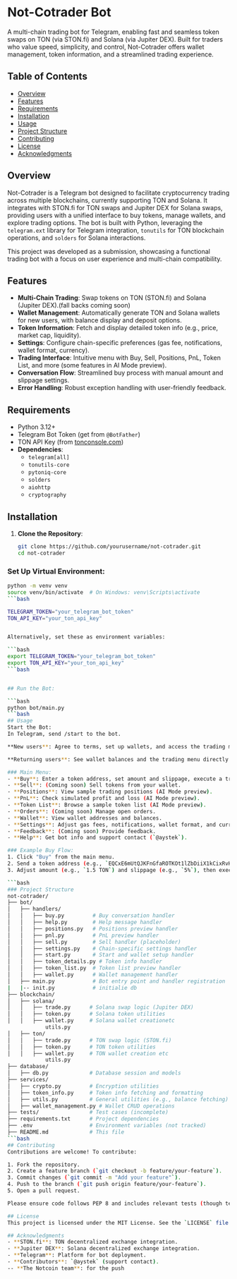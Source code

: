 # Not-Cotrader Bot

A multi-chain trading bot for Telegram, enabling fast and seamless token swaps on TON (via STON.fi) and Solana (via Jupiter DEX). Built for traders who value speed, simplicity, and control, Not-Cotrader offers wallet management, token information, and a streamlined trading experience.

## Table of Contents
- [Overview](#overview)
- [Features](#features)
- [Requirements](#requirements)
- [Installation](#installation)
- [Usage](#usage)
- [Project Structure](#project-structure)
- [Contributing](#contributing)
- [License](#license)
- [Acknowledgments](#acknowledgments)

## Overview
Not-Cotrader is a Telegram bot designed to facilitate cryptocurrency trading across multiple blockchains, currently supporting TON and Solana. It integrates with STON.fi for TON swaps and Jupiter DEX for Solana swaps, providing users with a unified interface to buy tokens, manage wallets, and explore trading options. The bot is built with Python, leveraging the `telegram.ext` library for Telegram integration, `tonutils` for TON blockchain operations, and `solders` for Solana interactions.

This project was developed as a submission, showcasing a functional trading bot with a focus on user experience and multi-chain compatibility.

## Features
- **Multi-Chain Trading**: Swap tokens on TON (STON.fi) and Solana (Jupiter DEX).(fall backs coming soon)
- **Wallet Management**: Automatically generate TON and Solana wallets for new users, with balance display and deposit options.
- **Token Information**: Fetch and display detailed token info (e.g., price, market cap, liquidity).
- **Settings**: Configure chain-specific preferences (gas fee, notifications, wallet format, currency).
- **Trading Interface**: Intuitive menu with Buy, Sell, Positions, PnL, Token List, and more (some features in AI Mode preview).
- **Conversation Flow**: Streamlined buy process with manual amount and slippage settings.
- **Error Handling**: Robust exception handling with user-friendly feedback.

## Requirements
- Python 3.12+
- Telegram Bot Token (get from `@BotFather`)
- TON API Key (from [tonconsole.com](https://tonconsole.com))
- **Dependencies**:
  - `telegram[all]`
  - `tonutils-core`
  - `pytoniq-core`
  - `solders`
  - `aiohttp`
  - `cryptography`

## Installation
1. **Clone the Repository**:
   ```bash
   git clone https://github.com/yourusername/not-cotrader.git
   cd not-cotrader
  ### Set Up Virtual Environment:
```bash
python -m venv venv
source venv/bin/activate  # On Windows: venv\Scripts\activate
```bash

TELEGRAM_TOKEN="your_telegram_bot_token"
TON_API_KEY="your_ton_api_key"


Alternatively, set these as environment variables:

```bash
export TELEGRAM_TOKEN="your_telegram_bot_token"
export TON_API_KEY="your_ton_api_key"
```bash


## Run the Bot:

```bash
python bot/main.py
```bash
## Usage
Start the Bot:
In Telegram, send /start to the bot.

**New users**: Agree to terms, set up wallets, and access the trading menu.

**Returning users**: See wallet balances and the trading menu directly.

### Main Menu:
- **Buy**: Enter a token address, set amount and slippage, execute a trade.
- **Sell**: (Coming soon) Sell tokens from your wallet.
- **Positions**: View sample trading positions (AI Mode preview).
- **PnL**: Check simulated profit and loss (AI Mode preview).
- **Token List**: Browse a sample token list (AI Mode preview).
- **Orders**: (Coming soon) Manage open orders.
- **Wallet**: View wallet addresses and balances.
- **Settings**: Adjust gas fees, notifications, wallet format, and currency for TON/Solana.
- **Feedback**: (Coming soon) Provide feedback.
- **Help**: Get bot info and support contact (`@aystek`).

### Example Buy Flow:
1. Click "Buy" from the main menu.
2. Send a token address (e.g., `EQCxE6mUtQJKFnGfaROTKOt1lZbDiiX1kCixRvHtdxyYphGV` for TON).
3. Adjust amount (e.g., `1.5 TON`) and slippage (e.g., `5%`), then execute the trade.

```bash
### Project Structure
not-cotrader/
├── bot/
│   ├── handlers/
│   │   ├── buy.py         # Buy conversation handler
│   │   ├── help.py        # Help message handler
│   │   ├── positions.py   # Positions preview handler
│   │   ├── pnl.py         # PnL preview handler
│   │   ├── sell.py        # Sell handler (placeholder)
│   │   ├── settings.py    # Chain-specific settings handler
│   │   ├── start.py       # Start and wallet setup handler
│   │   ├── token_details.py # Token info handler
│   │   ├── token_list.py  # Token list preview handler
│   │   ├── wallet.py      # Wallet management handler
│   ├── main.py            # Bot entry point and handler registration
|   |-- init.py            # initialie db
├── blockchain/
│   ├── solana/
│   │   ├── trade.py      # Solana swap logic (Jupiter DEX)
│   │   ├── token.py      # Solana token utilities
│   │   ├── wallet.py     # Solana wallet creationetc
            utils.py
│   ├── ton/
│   │   ├── trade.py      # TON swap logic (STON.fi)
│   │   ├── token.py      # TON token utilities
│   │   ├── wallet.py     # TON wallet creation etc 
            utils.py
├── database/
│   ├── db.py             # Database session and models
├── services/
│   ├── crypto.py         # Encryption utilities
│   ├── token_info.py     # Token info fetching and formatting
│   ├── utils.py          # General utilities (e.g., balance fetching)
│   ├── wallet_management.py # Wallet CRUD operations
├── tests/                # Test cases (incomplete)
├── requirements.txt      # Project dependencies
├── .env                  # Environment variables (not tracked)
├── README.md             # This file
```bash
## Contributing
Contributions are welcome! To contribute:

1. Fork the repository.
2. Create a feature branch (`git checkout -b feature/your-feature`).
3. Commit changes (`git commit -m "Add your feature"`).
4. Push to the branch (`git push origin feature/your-feature`).
5. Open a pull request.

Please ensure code follows PEP 8 and includes relevant tests (though tests are currently incomplete due to time constraints).

## License
This project is licensed under the MIT License. See the `LICENSE` file for details.

## Acknowledgments
- **STON.fi**: TON decentralized exchange integration.
- **Jupiter DEX**: Solana decentralized exchange integration.
- **Telegram**: Platform for bot deployment.
- **Contributors**: `@aystek` (support contact).
-- **The Notcoin team**: for the push 